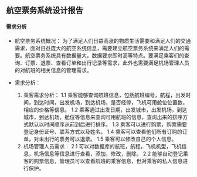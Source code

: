 ## 航空票务系统设计报告
#### 需求分析
* 航空票务系统概况：
    为了满足人们日益高涨的物质生活需要和满足人们的交通需求，面对日益庞大的航空系统信息，需要建立航空票务系统来满足人们的需要。航空票务系统具有数据量大，数据要求即时高等特点。要满足乘客们的查询、订票、退票、查看订单和出行记录等需求，此外也需要满足机场管理人员的对航班的相关信息的管理需求。

* 需求分析：
  1. 乘客需求分析：
    1.1	乘客能够查询航班信息，包括航班编号，航程，出发时间，到达时间，出发机场，到达机场，是否经停，飞机可用舱位位置数，相应的价格等信息。
    1.2	乘客通过出发日期，出发城市，出发机场，到达城市，到达机场，舱位等信息来查询可用航班的信息，查询出来的排序方式默认以时间顺序从前到后进行排序。
    1.3	乘客可以进行购票，购票需要登记身份证号、联系方式以及姓名。
    1.4 乘客可以查看他们所有订购的订单，对未出行的票务可以退票。
    1.5 乘客可以修改自己的个人信息。
  2. 机场管理人员需求：
    2.1	可以对数据库的航班，航程，飞机机型，飞机信息，机场信息等信息进行查看，添加，修改，删除。
    2.2	能够自动登记乘客的购票信息，管理员可以查看航班的乘客信息，但对乘客的私人信息进行保护。
